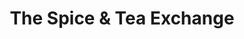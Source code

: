 ---
title: "The Spice & Tea Exchange"
url: /panama-city-beach/the-spice-and-tea-exchange/
shop: gift
---